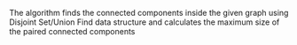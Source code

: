 The algorithm finds the connected components inside the given graph using Disjoint Set/Union Find data structure and calculates the maximum size of the paired connected components
